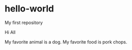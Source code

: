 # hello-world
My first repository

Hi All

My favorite animal is a dog. 
My favorite food is pork chops. 
